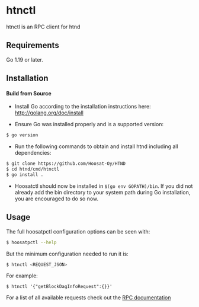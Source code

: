 # htnctl

htnctl is an RPC client for htnd

## Requirements

Go 1.19 or later.

## Installation

#### Build from Source

- Install Go according to the installation instructions here:
  http://golang.org/doc/install

- Ensure Go was installed properly and is a supported version:

```bash
$ go version
```

- Run the following commands to obtain and install htnd including all dependencies:

```bash
$ git clone https://github.com/Hoosat-Oy/HTND
$ cd htnd/cmd/htnctl
$ go install .
```

- Hoosatctl should now be installed in `$(go env GOPATH)/bin`. If you did not already add the bin directory to your
  system path during Go installation, you are encouraged to do so now.

## Usage

The full hoosatpctl configuration options can be seen with:

```bash
$ hoosatpctl --help
```

But the minimum configuration needed to run it is:

```bash
$ htnctl <REQUEST_JSON>
```

For example:

```
$ htnctl '{"getBlockDagInfoRequest":{}}'
```

For a list of all available requests check out the [RPC documentation](infrastructure/network/netadapter/server/grpcserver/protowire/rpc.md)